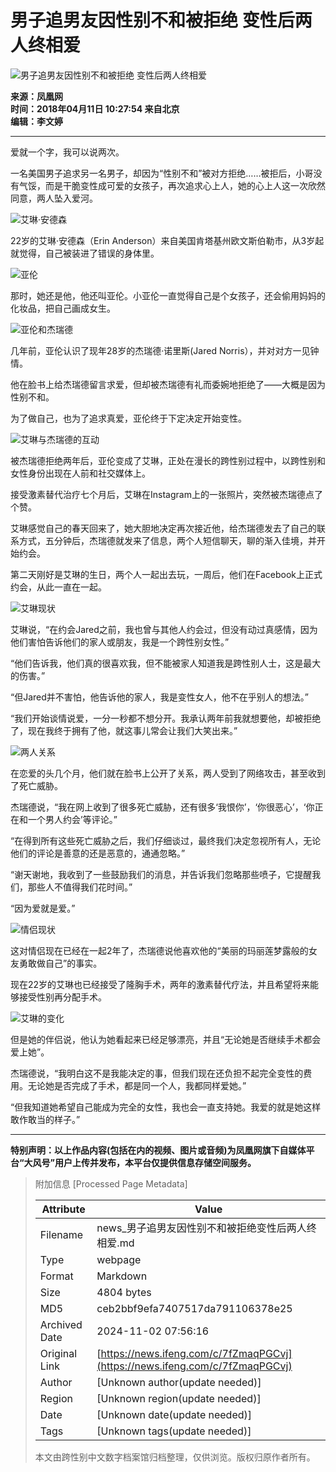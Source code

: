 # 男子追男友因性别不和被拒绝 变性后两人终相爱

![男子追男友因性别不和被拒绝 变性后两人终相爱](//d.ifengimg.com/w121_h75_q90/p1.ifengimg.com/a/2018_15/dca4774923d6536_size58_w615_h615.jpg)

**来源：凤凰网**  
**时间：2018年04月11日 10:27:54 来自北京**  
**编辑：李文婷**  

---

爱就一个字，我可以说两次。

一名美国男子追求另一名男子，却因为“性别不和”被对方拒绝……被拒后，小哥没有气馁，而是干脆变性成可爱的女孩子，再次追求心上人，她的心上人这一次欣然同意，两人坠入爱河。

![艾琳·安德森](http://p1.ifengimg.com/a/2018_15/dca4774923d6536_size58_w615_h615.jpg)

22岁的艾琳·安德森（Erin Anderson）来自美国肯塔基州欧文斯伯勒市，从3岁起就觉得，自己被装进了错误的身体里。

![亚伦](http://p1.ifengimg.com/a/2018_15/8040a26ebdbe8f6_size61_w615_h820.jpg)

那时，她还是他，他还叫亚伦。小亚伦一直觉得自己是个女孩子，还会偷用妈妈的化妆品，把自己画成女生。

![亚伦和杰瑞德](http://p2.ifengimg.com/a/2018_15/5654ee71c01d2c6_size68_w615_h605.jpg)

几年前，亚伦认识了现年28岁的杰瑞德·诺里斯(Jared Norris），并对对方一见钟情。

他在脸书上给杰瑞德留言求爱，但却被杰瑞德有礼而委婉地拒绝了——大概是因为性别不和。

为了做自己，也为了追求真爱，亚伦终于下定决定开始变性。

![艾琳与杰瑞德的互动](http://p3.ifengimg.com/a/2018_15/60d63ff39b4952d_size69_w615_h1086.jpg)

被杰瑞德拒绝两年后，亚伦变成了艾琳，正处在漫长的跨性别过程中，以跨性别和女性身份出现在人前和社交媒体上。

接受激素替代治疗七个月后，艾琳在Instagram上的一张照片，突然被杰瑞德点了个赞。

艾琳感觉自己的春天回来了，她大胆地决定再次接近他，给杰瑞德发去了自己的联系方式，五分钟后，杰瑞德就发来了信息，两个人短信聊天，聊的渐入佳境，并开始约会。

第二天刚好是艾琳的生日，两个人一起出去玩，一周后，他们在Facebook上正式约会，从此一直在一起。

![艾琳现状](http://p0.ifengimg.com/a/2018_15/ce110028a00e0a7_size65_w615_h602.jpg)

艾琳说，“在约会Jared之前，我也曾与其他人约会过，但没有动过真感情，因为他们害怕告诉他们的家人或朋友，我是一个跨性别女性。”

“他们告诉我，他们真的很喜欢我，但不能被家人知道我是跨性别人士，这是最大的伤害。”

“但Jared并不害怕，他告诉他的家人，我是变性女人，他不在乎别人的想法。”

“我们开始谈情说爱，一分一秒都不想分开。我承认两年前我就想要他，却被拒绝了，现在我终于拥有了他，就这事儿常会让我们大笑出来。”

![两人关系](http://p1.ifengimg.com/a/2018_15/4081bdb6a61f2fa_size36_w615_h615.jpg)

在恋爱的头几个月，他们就在脸书上公开了关系，两人受到了网络攻击，甚至收到了死亡威胁。

杰瑞德说，“我在网上收到了很多死亡威胁，还有很多‘我恨你’，‘你很恶心’，‘你正在和一个男人约会’等评论。”

“在得到所有这些死亡威胁之后，我们仔细谈过，最终我们决定忽视所有人，无论他们的评论是善意的还是恶意的，通通忽略。”

“谢天谢地，我收到了一些鼓励我们的消息，并告诉我们忽略那些喷子，它提醒我们，那些人不值得我们花时间。”

“因为爱就是爱。”

![情侣现状](http://p0.ifengimg.com/a/2018_15/2a4fde7f16811ee_size102_w615_h1000.jpg)

这对情侣现在已经在一起2年了，杰瑞德说他喜欢他的“美丽的玛丽莲梦露般的女友勇敢做自己”的事实。

现在22岁的艾琳也已经接受了隆胸手术，两年的激素替代疗法，并且希望将来能够接受性别再分配手术。

![艾琳的变化](http://p3.ifengimg.com/a/2018_15/21637151846c1e9_size22_w446_h448.jpg)

但是她的伴侣说，他认为她看起来已经足够漂亮，并且“无论她是否继续手术都会爱上她”。

杰瑞德说，“我明白这不是我能决定的事，但我们现在还负担不起完全变性的费用。无论她是否完成了手术，都是同一个人，我都同样爱她。”

“但我知道她希望自己能成为完全的女性，我也会一直支持她。我爱的就是她这样敢作敢当的样子。”

---

**特别声明：以上作品内容(包括在内的视频、图片或音频)为凤凰网旗下自媒体平台“大风号”用户上传并发布，本平台仅提供信息存储空间服务。**

> 附加信息 [Processed Page Metadata]
>
> | Attribute       | Value                                  |
> |-----------------|----------------------------------------|
> | Filename        | news_男子追男友因性别不和被拒绝变性后两人终相爱.md                             |
> | Type            | webpage                                 |
> | Format          | Markdown                               |
> | Size            | 4804 bytes                           |
> | MD5             | ceb2bbf9efa7407517da791106378e25                                  |
> | Archived Date   | 2024-11-02 07:56:16                             |
> | Original Link   | [https://news.ifeng.com/c/7fZmaqPGCvj](https://news.ifeng.com/c/7fZmaqPGCvj)                         |
> | Author          | [Unknown author(update needed)]                              |
> | Region          | [Unknown region(update needed)]                              |
> | Date            | [Unknown date(update needed)]                                 |
> | Tags            | [Unknown tags(update needed)]                                 |
>
> 本文由跨性别中文数字档案馆归档整理，仅供浏览。版权归原作者所有。
>